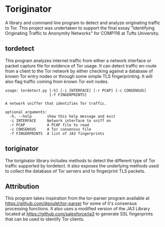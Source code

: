 # Toriginator
A library and command line program to detect and analyze originating traffic to
Tor. This project was undertaken to support the final essay "Identifying
Originating Traffic to Anonymity Networks" for COMP116 at Tufts University.

## tordetect
This program analyzes internet traffic from either a network interface or
packet capture file for evidence of Tor usage. It can detect traffic en-route
from a client to the Tor network by either checking against a database of known
Tor entry nodes or through some simple TLS fingerprinting. It will also flag
traffic coming from known Tor exit nodes.

```
usage: tordetect.py [-h] [-i INTERFACE] [-r PCAP] [-c CONSENSUS]
                    [-f FINGERPRINTS]

A network sniffer that identifies Tor traffic.

optional arguments:
  -h, --help       show this help message and exit
  -i INTERFACE     Network interface to sniff on
  -r PCAP          A PCAP file to read
  -c CONSENSUS     A Tor consensus file
  -f FINGERPRINTS  A list of JA3 fingerprints
```

## toriginator
The toriginator library includes methods to detect the different type of Tor
traffic supported by tordetect. It also exposes the underlying methods used to
collect the database of Tor servers and to fingerprint TLS packets.

## Attribution
This program takes inspiration from the tor-parser program available at
https://github.com/dgoulet/tor-parser for some of it's consensus processing
functions. It also uses a modified version of the JA3 Library located at
https://github.com/salesforce/ja3 to generate SSL fingerprints that can be
used to identify Tor clients.